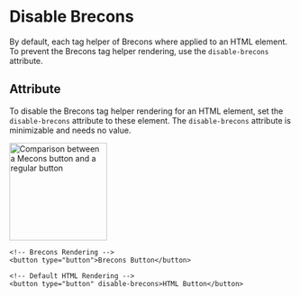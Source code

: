 # Disable Brecons

By default, each tag helper of Brecons where applied to an HTML element. To prevent the Brecons tag helper rendering, use the `disable-brecons` attribute.

## Attribute

To disable the Brecons tag helper rendering for an HTML element, set the `disable-brecons` attribute to these element. The `disable-brecons` attribute is minimizable and needs no value.

<img class="img-shadow img-responsive center-block" src="https://raw.githubusercontent.com/brecons/bootstrap-tag-helper/master/docs/images/disable-brecons_01.png" width="173" alt="Comparison between a Mecons button and a regular button">

```markup
<!-- Brecons Rendering -->
<button type="button">Brecons Button</button>

<!-- Default HTML Rendering -->
<button type="button" disable-brecons>HTML Button</button>
```